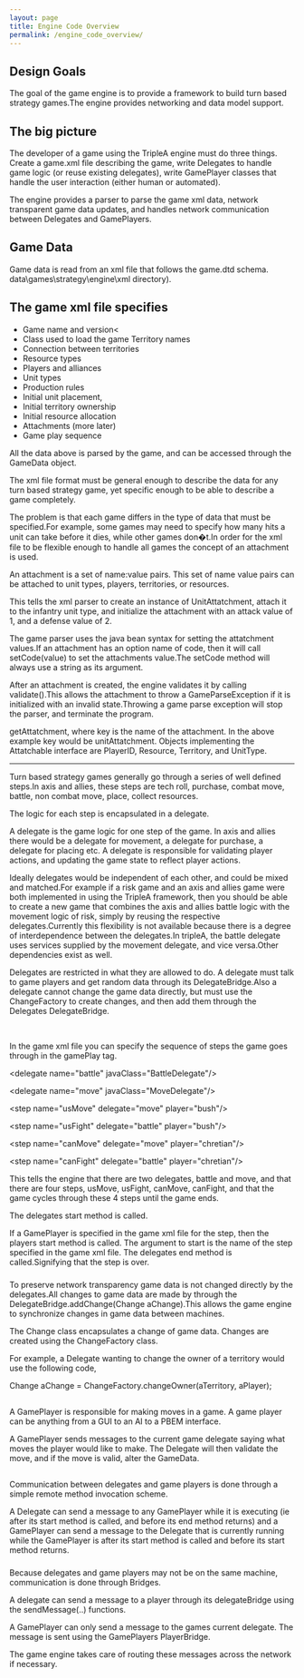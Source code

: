 ```yaml
---
layout: page
title: Engine Code Overview
permalink: /engine_code_overview/
---
```



## Design Goals


The goal of the game engine is to provide a framework to
build turn based strategy games.The
engine provides networking and data model support.



## The big picture

The developer of a game using the TripleA engine must do
three things. Create a game.xml file
describing the game, write Delegates to handle game logic (or reuse existing
delegates), write GamePlayer classes that handle the user interaction (either
human or automated).


The engine provides a parser to parse the game xml data,
network transparent game data updates, and handles network communication
between Delegates and GamePlayers.

## Game Data

Game data is read from an xml file that follows the game.dtd
schema.
data\games\strategy\engine\xml directory).

## The game xml file specifies

* Game name and version<
* Class used to load the game
Territory names
* Connection between territories
* Resource types
* Players and alliances
* Unit types
* Production rules
* Initial unit placement, 
* Initial territory ownership 
* Initial resource allocation
* Attachments (more later)
* Game play sequence


All the data above is parsed by the game, and can be
accessed through the GameData object.


The xml file format must be general enough to describe the
data for any turn based strategy game, yet specific enough to be able to
describe a game completely. 


The problem is that each game differs in the type of data
that must be specified.For example,
some games may need to specify how many hits a unit can take before it dies,
while other games don�t.In order for
the xml file to be flexible enough to handle all games the concept of an
attachment is used.


An attachment is a set of name:value pairs.<span
style="mso-spacerun: yes">  This set of name value pairs can be attached
to unit types, players, territories, or resources.


This tells the xml parser to create an instance of
UnitAttatchment, attach it to the infantry unit type, and initialize the
attachment with an attack value of 1, and a defense value of 2.



The game parser uses the java bean syntax for setting the
attatchment values.If an attachment
has an option name of code, then it will call setCode(value) to set the
attachments value.The setCode method
will always use a string as its argument.



After an attachment is created, the engine validates it by
calling validate().This allows the
attachment to throw a GameParseException if it is initialized with an invalid
state.Throwing a game parse exception
will stop the parser, and terminate the program.



getAttatchment,
where key is the name of the attachment. 
In the above example key would be unitAttatchment.  Objects implementing the Attatchable
interface are PlayerID, Resource, Territory, and UnitType.


--------


Turn based strategy games generally go through a series of
well defined steps.In axis and allies,
these steps are tech roll, purchase, combat move, battle, non combat move,
place, collect resources.



The logic for each step is encapsulated in a delegate.


A delegate is the game logic for one step of the game.<span
style="mso-spacerun: yes">  In axis and allies there would be a delegate
for movement, a delegate for purchase, a delegate for placing etc.<span
style="mso-spacerun: yes">   A delegate is responsible for validating
player actions, and updating the game state to reflect player actions.



Ideally delegates would be independent of each other, and
could be mixed and matched.For example
if a risk game and an axis and allies game were both implemented in using the
TripleA framework, then you should be able to create a new game that combines
the axis and allies battle logic with the movement logic of risk, simply by reusing
the respective delegates.Currently
this flexibility is not available because there is a degree of interdependence
between the delegates.In tripleA, the
battle delegate uses services supplied by the movement delegate, and vice
versa.Other dependencies exist as
well.



Delegates are restricted in what they are allowed to do. A
delegate must talk to game players and get random data through its
DelegateBridge.Also a delegate cannot
change the game data directly, but must use the ChangeFactory to create
changes, and then add them through the Delegates DelegateBridge.



&nbsp;&nbsp;&nbsp;&nbsp;&nbsp;




In the game xml file you can specify the sequence of steps
the game goes through in the gamePlay tag. 









&lt;delegate name=&quot;battle&quot;
javaClass=&quot;BattleDelegate&quot;/&gt;

&lt;delegate name=&quot;move&quot;
javaClass=&quot;MoveDelegate&quot;/&gt;

&lt;step
name=&quot;usMove&quot; delegate=&quot;move&quot; player=&quot;bush&quot;/&gt;

&lt;step
name=&quot;usFight&quot; delegate=&quot;battle&quot;
player=&quot;bush&quot;/&gt;

&lt;step
name=&quot;canMove&quot; delegate=&quot;move&quot;
player=&quot;chretian&quot;/&gt;

&lt;step
name=&quot;canFight&quot; delegate=&quot;battle&quot;
player=&quot;chretian&quot;/&gt;



This tells the engine that there are two delegates, battle
and move, and that there are four steps, usMove, usFight, canMove, canFight,
and that the game cycles through these 4 steps until the game ends.





 The
     delegates start method is called. 
     
 If a
     GamePlayer is specified in the game xml file for the step, then the
     players start method is called. 
     The argument to start is the name of the step specified in the game
     xml file.
 The
     delegates end method is called.Signifying
     that the step is over.




###




To preserve network transparency game data is not changed
directly by the delegates.All changes
to game data are made by through the DelegateBridge.addChange(Change
aChange).This allows the game engine
to synchronize changes in game data between machines. 



The Change class encapsulates a change of game data.<span
style="mso-spacerun: yes">  Changes are created using the ChangeFactory
class.



For example, a Delegate wanting to change the owner of a
territory would use the following code,



Change
aChange = ChangeFactory.changeOwner(aTerritory, aPlayer);





##




A GamePlayer is responsible for making moves in a game.<span
style="mso-spacerun: yes">  A game player can be anything from a GUI to
an AI to a PBEM interface.



A GamePlayer sends messages to the current game delegate
saying what moves the player would like to make.<span style="mso-spacerun:
yes">  The Delegate will then validate the move, and if the move is
valid, alter the GameData.



##




Communication between delegates and game players is done
through a simple remote method invocation scheme. 




A Delegate can send a message to any GamePlayer while it is
executing (ie after its start method is called, and before its end method
returns) and a GamePlayer can send a message to the Delegate that is currently
running while the GamePlayer is after its start method is called and before its
start method returns.

###




Because delegates and game players may not be on the same
machine, communication is done through Bridges.<span style="mso-spacerun:
yes">  



A delegate can send a message to a player through its
delegateBridge using the sendMessage(..) functions.<span style="mso-spacerun:
yes">  



A GamePlayer can only send a message to the games current
delegate. The message is sent using the
GamePlayers PlayerBridge.

The game engine takes care of routing these messages across
the network if necessary.


